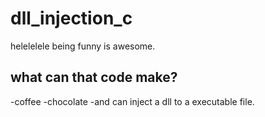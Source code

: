 # dll_injection_c
helelelele being funny is awesome.

## what can that code make? 
-coffee
-chocolate
-and can inject a dll to a executable file. 
